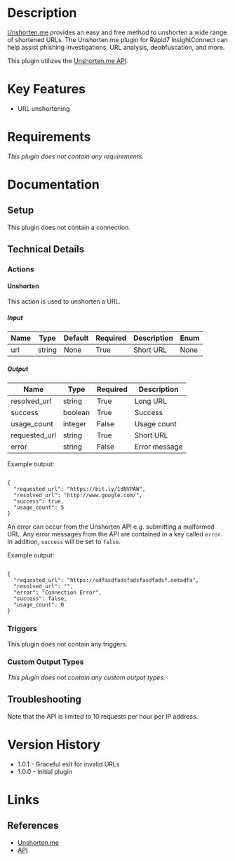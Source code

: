 # Description

[Unshorten.me](https://unshorten.me/) provides an easy and free method to unshorten a wide range of shortened URLs. 
The Unshorten.me plugin for Rapid7 InsightConnect can help assist phishing investigations, URL analysis,
 deobfuscation, and more.

This plugin utilizes the [Unshorten.me API](https://unshorten.me/api).

# Key Features

* URL unshortening

# Requirements

_This plugin does not contain any requirements._

# Documentation

## Setup

This plugin does not contain a connection.

## Technical Details

### Actions

#### Unshorten

This action is used to unshorten a URL.

##### Input

|Name|Type|Default|Required|Description|Enum|
|----|----|-------|--------|-----------|----|
|url|string|None|True|Short URL|None|

##### Output

|Name|Type|Required|Description|
|----|----|--------|-----------|
|resolved_url|string|True|Long URL|
|success|boolean|True|Success|
|usage_count|integer|False|Usage count|
|requested_url|string|True|Short URL|
|error|string|False|Error message|

Example output:

```

{
  "requested_url": "https://bit.ly/1dNVPAW",
  "resolved_url": "http://www.google.com/",
  "success": true,
  "usage_count": 5
}

```

An error can occur from the Unshorten API e.g. submitting a malformed URL. Any error messages from the API are contained in a key called `error`.
In addition, `success` will be set to `false`.

Example output:

```

{
  "requested_url": "https://adfasdfadsfadsfasdfadsf.netadfa",
  "resolved_url": "",
  "error": "Connection Error",
  "success": false,
  "usage_count": 0
}

```

### Triggers

This plugin does not contain any triggers.

### Custom Output Types

_This plugin does not contain any custom output types._

## Troubleshooting

Note that the API is limited to 10 requests per hour per IP address.

# Version History

* 1.0.1 - Graceful exit for invalid URLs
* 1.0.0 - Initial plugin

# Links

## References

* [Unshorten.me](https://unshorten.me/)
* [API](https://unshorten.me/)

